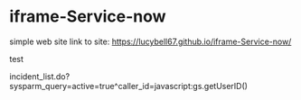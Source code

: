 # iframe-Service-now
simple web site
link to site: https://lucybell67.github.io/iframe-Service-now/



test


incident_list.do?sysparm_query=active=true^caller_id=javascript:gs.getUserID()
